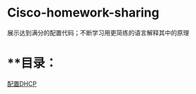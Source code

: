 # Cisco-homework-sharing
展示达到满分的配置代码；不断学习用更简练的语言解释其中的原理

# **目录：

[配置DHCP](https://github.com/Jackyent/Cisco-homework-sharing/tree/main/%E9%85%8D%E7%BD%AEDHCP)
